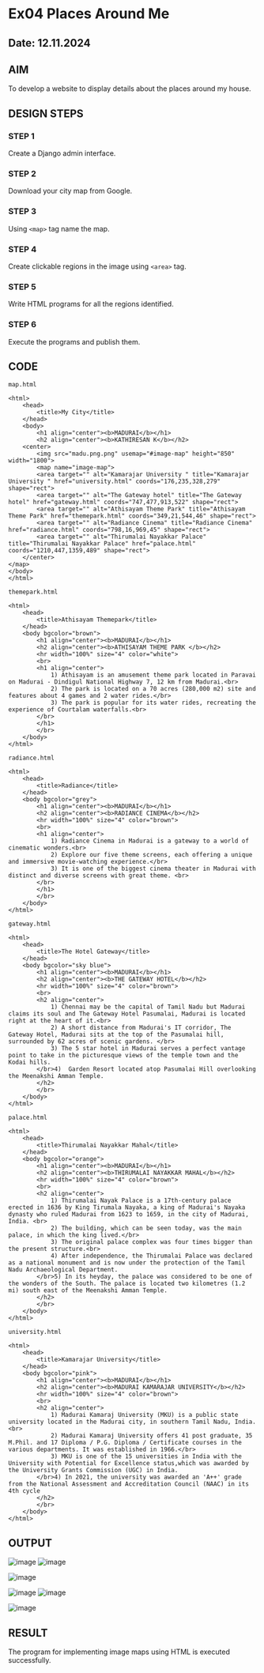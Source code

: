 # Ex04 Places Around Me
## Date: 12.11.2024

## AIM
To develop a website to display details about the places around my house.

## DESIGN STEPS

### STEP 1
Create a Django admin interface.

### STEP 2
Download your city map from Google.

### STEP 3
Using ```<map>``` tag name the map.

### STEP 4
Create clickable regions in the image using ```<area>``` tag.

### STEP 5
Write HTML programs for all the regions identified.

### STEP 6
Execute the programs and publish them.

## CODE
```
map.html

<html>
    <head>
        <title>My City</title>
    </head>
    <body>
        <h1 align="center"><b>MADURAI</b></h1>
        <h2 align="center"><b>KATHIRESAN K</b></h2>
    <center>
        <img src="madu.png.png" usemap="#image-map" height="850" width="1800">
        <map name="image-map">
        <area target="" alt="Kamarajar University " title="Kamarajar University " href="university.html" coords="176,235,328,279" shape="rect">
        <area target="" alt="The Gateway hotel" title="The Gateway hotel" href="gateway.html" coords="747,477,913,522" shape="rect">
        <area target="" alt="Athisayam Theme Park" title="Athisayam Theme Park" href="themepark.html" coords="349,21,544,46" shape="rect">
        <area target="" alt="Radiance Cinema" title="Radiance Cinema" href="radiance.html" coords="798,16,969,45" shape="rect">
        <area target="" alt="Thirumalai Nayakkar Palace" title="Thirumalai Nayakkar Palace" href="palace.html" coords="1210,447,1359,489" shape="rect">
    </center>
</map>
</body>
</html>
```
```
themepark.html

<html>
    <head>
        <title>Athisayam Themepark</title>
    </head>
    <body bgcolor="brown">
        <h1 align="center"><b>MADURAI</b></h1>
        <h2 align="center"><b>ATHISAYAM THEME PARK </b></h2>
        <hr width="100%" size="4" color="white">
        <br>
        <h1 align="center">
            1) Athisayam is an amusement theme park located in Paravai on Madurai - Dindigul National Highway 7, 12 km from Madurai.<br>
            2) The park is located on a 70 acres (280,000 m2) site and features about 4 games and 2 water rides.</br>
            3) The park is popular for its water rides, recreating the experience of Courtalam waterfalls.<br>
        </br>
        </h1>
        </br>
    </body>
</html>
```
```
radiance.html

<html>
    <head>
        <title>Radiance</title>
    </head>
    <body bgcolor="grey">
        <h1 align="center"><b>MADURAI</b></h1>
        <h2 align="center"><b>RADIANCE CINEMA</b></h2>
        <hr width="100%" size="4" color="brown">
        <br>
        <h1 align="center">
            1) Radiance Cinema in Madurai is a gateway to a world of cinematic wonders.<br>
            2) Explore our five theme screens, each offering a unique and immersive movie-watching experience.</br>
            3) It is one of the biggest cinema theater in Madurai with distinct and diverse screens with great theme. <br>
        </br>
        </h1>
        </br>
    </body>
</html>
```
```
gateway.html

<html>
    <head>
        <title>The Hotel Gateway</title>
    </head>
    <body bgcolor="sky blue">
        <h1 align="center"><b>MADURAI</b></h1>
        <h2 align="center"><b>THE GATEWAY HOTEL</b></h2>
        <hr width="100%" size="4" color="brown">
        <br>
        <h2 align="center">
            1) Chennai may be the capital of Tamil Nadu but Madurai claims its soul and The Gateway Hotel Pasumalai, Madurai is located right at the heart of it.<br>
            2) A short distance from Madurai's IT corridor, The Gateway Hotel, Madurai sits at the top of the Pasumalai hill, surrounded by 62 acres of scenic gardens. </br>
            3) The 5 star hotel in Madurai serves a perfect vantage point to take in the picturesque views of the temple town and the Kodai hills.
        </br>4)  Garden Resort located atop Pasumalai Hill overlooking the Meenakshi Amman Temple. 
        </h2>
        </br>
    </body>
</html>
```
```
palace.html

<html>
    <head>
        <title>Thirumalai Nayakkar Mahal</title>
    </head>
    <body bgcolor="orange">
        <h1 align="center"><b>MADURAI</b></h1>
        <h2 align="center"><b>THIRUMALAI NAYAKKAR MAHAL</b></h2>
        <hr width="100%" size="4" color="brown">
        <br>
        <h2 align="center">
            1) Thirumalai Nayak Palace is a 17th-century palace erected in 1636 by King Tirumala Nayaka, a king of Madurai's Nayaka dynasty who ruled Madurai from 1623 to 1659, in the city of Madurai, India. <br>
            2) The building, which can be seen today, was the main palace, in which the king lived.</br>
            3) The original palace complex was four times bigger than the present structure.<br>
            4) After independence, the Thirumalai Palace was declared as a national monument and is now under the protection of the Tamil Nadu Archaeological Department. 
        </br>5) In its heyday, the palace was considered to be one of the wonders of the South. The palace is located two kilometres (1.2 mi) south east of the Meenakshi Amman Temple.
        </h2>
        </br>
    </body>
</html>
```
```
university.html

<html>
    <head>
        <title>Kamarajar University</title>
    </head>
    <body bgcolor="pink">
        <h1 align="center"><b>MADURAI</b></h1>
        <h2 align="center"><b>MADURAI KAMARAJAR UNIVERSITY</b></h2>
        <hr width="100%" size="4" color="brown">
        <br>
        <h2 align="center">
            1) Madurai Kamaraj University (MKU) is a public state university located in the Madurai city, in southern Tamil Nadu, India.<br>
            2) Madurai Kamaraj University offers 41 post graduate, 35 M.Phil. and 17 Diploma / P.G. Diploma / Certificate courses in the various departments. It was established in 1966.</br>
            3) MKU is one of the 15 universities in India with the University with Potential for Excellence status,which was awarded by the University Grants Commission (UGC) in India.
        </br>4) In 2021, the university was awarded an 'A++' grade from the National Assessment and Accreditation Council (NAAC) in its 4th cycle
        </h2>
        </br>
    </body>
</html>
```
## OUTPUT
![image](https://github.com/user-attachments/assets/4c50eef0-12c1-41ae-b560-d5bd21c27cd4)
![image](https://github.com/user-attachments/assets/c1932ed7-4bf8-4042-8809-597644d1d1fe)


![image](https://github.com/user-attachments/assets/d46085e7-80c3-4a69-9d84-aeee0aa55c17)

![image](https://github.com/user-attachments/assets/9803f954-ba3f-490c-a670-f67d1b64e203)
![image](https://github.com/user-attachments/assets/416a7127-376e-4b76-91b4-94bfb1adfdfc)

![image](https://github.com/user-attachments/assets/b0cacd8d-5fb9-4092-9ee3-e70aa3c93725)


## RESULT
The program for implementing image maps using HTML is executed successfully.
